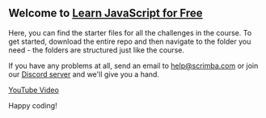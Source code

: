 ## Welcome to [Learn JavaScript for Free](https://scrimba.com/learn/learnjavascript?utm_source=scrimba&utm_medium=scrim&utm_campaign=learn_javascript_launch&utm_content=fcc)

Here, you can find the starter files for all the challenges in the course. To get started, download the entire repo and then navigate to the folder you need - the folders are structured just like the course. 

If you have any problems at all, send an email to help@scrimba.com or join our [Discord server](scrimba.com/discord) and we'll give you a hand. 

[YouTube Video](https://www.youtube.com/watch?v=jS4aFq5-91M)

Happy coding!